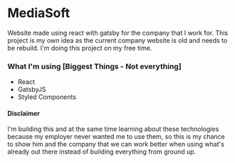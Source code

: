 # MediaSoft

Website made using react with gatsby for the company that I work for. 
This project is my own idea as the current company website is old and needs to be rebuild.
I'm doing this project on my free time.

### What I'm using [Biggest Things - Not everything]
* React
* GatsbyJS
* Styled Components

#### Disclaimer

I'm building this and at the same time learning about these technologies because my employer never wanted me to use them, so this is my 
chance to show him and the company that we can work better when using what's already out there instead of building everything from ground up.